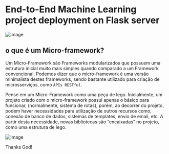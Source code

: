 # End-to-End Machine Learning project deployment on Flask server

![image](https://user-images.githubusercontent.com/69597971/158499680-25b1646e-cee6-4ace-b377-e5c85df86738.png)

##  o que é um Micro-framework?

Um Micro-Framework são Frameworks modularizados que possuem uma estrutura inicial muito mais simples quando comparado a um Framework convencional. Podemos dizer que o micro-framework é uma versão minimalista destes frameworks, sendo bastante utilizado para criação de microsserviços, como ``APIs RESTful``.

Pense em um Micro-Framework como uma peça de lego. Inicialmente, um projeto criado com o micro-framework possui apenas o básico para funcionar, (normalmente, sistema de rotas), porém, ao decorrer do projeto, podem haver necessidades para utilização de outros recursos como, conexão de banco de dados, sistemas de templates, envio de email, etc. A partir desta necessidade, novas bibliotecas são “encaixadas” no projeto, como uma estrutura de lego.

![image](https://user-images.githubusercontent.com/69597971/158500581-a2ee946b-11aa-4ffe-b54a-e5d597be406e.png)



















Thanks God!
